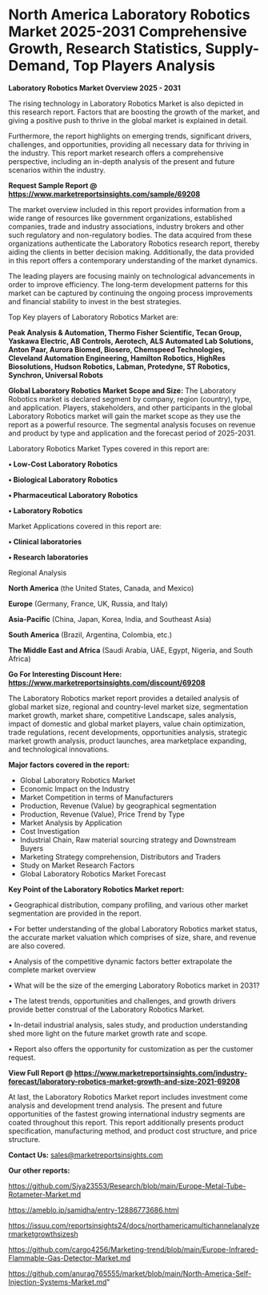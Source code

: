  # North America Laboratory Robotics Market 2025-2031 Comprehensive Growth, Research Statistics, Supply-Demand,  Top Players Analysis

<Strong> Laboratory Robotics Market Overview 2025 - 2031</strong>

The rising technology in Laboratory Robotics Market is also depicted in this research report. Factors that are boosting the growth of the market, and giving a positive push to thrive in the global market is explained in detail.

Furthermore, the report highlights on emerging trends, significant drivers, challenges, and opportunities, providing all necessary data for thriving in the industry. This report market research offers a comprehensive perspective, including an in-depth analysis of the present and future scenarios within the industry.

<strong>Request Sample Report @ <a href=https://www.marketreportsinsights.com/sample/69208>https://www.marketreportsinsights.com/sample/69208</a></strong>

The market overview included in this report provides information from a wide range of resources like government organizations, established companies, trade and industry associations, industry brokers and other such regulatory and non-regulatory bodies. The data acquired from these organizations authenticate the Laboratory Robotics research report, thereby aiding the clients in better decision making. Additionally, the data provided in this report offers a contemporary understanding of the market dynamics.

The leading players are focusing mainly on technological advancements in order to improve efficiency. The long-term development patterns for this market can be captured by continuing the ongoing process improvements and financial stability to invest in the best strategies.

Top Key players of Laboratory Robotics Market are:

<strong>Peak Analysis & Automation, Thermo Fisher Scientific, Tecan Group, Yaskawa Electric, AB Controls, Aerotech, ALS Automated Lab Solutions, Anton Paar, Aurora Biomed, Biosero, Chemspeed Technologies, Cleveland Automation Engineering, Hamilton Robotics, HighRes Biosolutions, Hudson Robotics, Labman, Protedyne, ST Robotics, Synchron, Universal Robots</strong>

<strong><b>Global Laboratory Robotics Market Scope and Size:</b></strong>
The Laboratory Robotics market is declared segment by company, region (country), type, and application. Players, stakeholders, and other participants in the global Laboratory Robotics market will gain the market scope as they use the report as a powerful resource. The segmental analysis focuses on revenue and product by type and application and the forecast period of 2025-2031.

Laboratory Robotics Market Types covered in this report are:

<strong>• Low-Cost Laboratory Robotics

• Biological Laboratory Robotics

• Pharmaceutical Laboratory Robotics

• Laboratory Robotics</strong>

Market Applications covered in this report are:

<strong>• Clinical laboratories

• Research laboratories</strong> 

Regional Analysis

<strong>North America</strong> (the United States, Canada, and Mexico)

<strong>Europe</strong> (Germany, France, UK, Russia, and Italy)

<strong>Asia-Pacific</strong> (China, Japan, Korea, India, and Southeast Asia)

<strong>South America</strong> (Brazil, Argentina, Colombia, etc.)

<strong>The Middle East and Africa</strong> (Saudi Arabia, UAE, Egypt, Nigeria, and South Africa)

<strong>Go For Interesting Discount Here: <a href=https://www.marketreportsinsights.com/discount/69208>https://www.marketreportsinsights.com/discount/69208</a></strong>

The Laboratory Robotics market report provides a detailed analysis of global market size, regional and country-level market size, segmentation market growth, market share, competitive Landscape, sales analysis, impact of domestic and global market players, value chain optimization, trade regulations, recent developments, opportunities analysis, strategic market growth analysis, product launches, area marketplace expanding, and technological innovations.

<strong><b>Major factors covered in the report:</b></strong>
<ul>
  <li>Global Laboratory Robotics Market </li>
  <li>Economic Impact on the Industry</li>
  <li>Market Competition in terms of Manufacturers</li>
  <li>Production, Revenue (Value) by geographical segmentation</li>
  <li>Production, Revenue (Value), Price Trend by Type</li>
  <li>Market Analysis by Application</li>
  <li>Cost Investigation</li>
  <li>Industrial Chain, Raw material sourcing strategy and Downstream Buyers</li>
  <li>Marketing Strategy comprehension, Distributors and Traders</li>
  <li>Study on Market Research Factors</li>
  <li>Global Laboratory Robotics Market Forecast</li>
</ul>

<strong><b>Key Point of the Laboratory Robotics Market report:</b></strong>

• Geographical distribution, company profiling, and various other market segmentation are provided in the report.

• For better understanding of the global Laboratory Robotics market status, the accurate market valuation which comprises of size, share, and revenue are also covered.

• Analysis of the competitive dynamic factors better extrapolate the complete market overview

• What will be the size of the emerging Laboratory Robotics market in 2031?

• The latest trends, opportunities and challenges, and growth drivers provide better construal of the Laboratory Robotics Market.

• In-detail industrial analysis, sales study, and production understanding shed more light on the future market growth rate and scope.

• Report also offers the opportunity for customization as per the customer request.

<strong><b>View Full Report @ <a href=https://www.marketreportsinsights.com/industry-forecast/laboratory-robotics-market-growth-and-size-2021-69208>https://www.marketreportsinsights.com/industry-forecast/laboratory-robotics-market-growth-and-size-2021-69208</a></b></strong>


At last, the Laboratory Robotics Market report includes investment come analysis and development trend analysis. The present and future opportunities of the fastest growing international industry segments are coated throughout this report. This report additionally presents product specification, manufacturing method, and product cost structure, and price structure.

<strong>Contact Us:</strong>
sales@marketreportsinsights.com

<strong>Our other reports:</strong>

<a href=https://github.com/Siya23553/Research/blob/main/Europe-Metal-Tube-Rotameter-Market.md>https://github.com/Siya23553/Research/blob/main/Europe-Metal-Tube-Rotameter-Market.md</a>

<a href=https://ameblo.jp/samidha/entry-12886773686.html>https://ameblo.jp/samidha/entry-12886773686.html</a>

<a href=https://issuu.com/reportsinsights24/docs/northamericamultichannelanalyzermarketgrowthsizesh>https://issuu.com/reportsinsights24/docs/northamericamultichannelanalyzermarketgrowthsizesh</a>

<a href=https://github.com/cargo4256/Marketing-trend/blob/main/Europe-Infrared-Flammable-Gas-Detector-Market.md>https://github.com/cargo4256/Marketing-trend/blob/main/Europe-Infrared-Flammable-Gas-Detector-Market.md</a>

<a href=https://github.com/anurag765555/market/blob/main/North-America-Self-Injection-Systems-Market.md>https://github.com/anurag765555/market/blob/main/North-America-Self-Injection-Systems-Market.md</a>"
